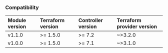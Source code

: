 ### Compatibility

| Module version | Terraform version | Controller version | Terraform provider version |
| :------------- | :---------------- | :----------------- | :------------------------- |
| v1.1.0         | >= 1.5.0          | >= 7.2             | ~>3.2.0                    |
| v1.0.0         | >= 1.5.0          | >= 7.1             | ~>3.1.0                    |
